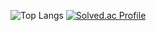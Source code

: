 ![Top Langs](https://github-readme-stats.vercel.app/api/top-langs/?username=anuraghazra&layout=compact)
[![Solved.ac Profile](http://mazassumnida.wtf/api/v2/generate_badge?boj=rkcjs2020)](https://solved.ac/rkcjs2020/)
